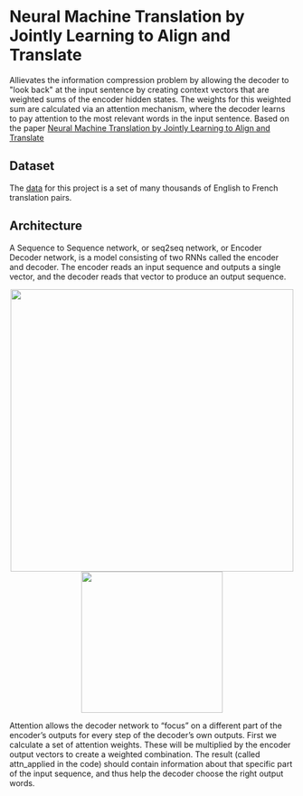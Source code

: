 # Neural Machine Translation by Jointly Learning to Align and Translate  
Allievates the information compression problem by allowing the decoder to "look back" at the input sentence by creating context vectors that are weighted sums of the encoder hidden states. The weights for this weighted sum are calculated via an attention mechanism, where the decoder learns to pay attention to the most relevant words in the input sentence. 
Based on the paper [Neural Machine Translation by Jointly Learning to Align and Translate](https://github.com/bentrevett/pytorch-seq2seq/blob/master/3%20-%20Neural%20Machine%20Translation%20by%20Jointly%20Learning%20to%20Align%20and%20Translate.ipynb)

## Dataset  
The [data](https://download.pytorch.org/tutorial/data.zip) for this project is a set of many thousands of English to French translation pairs.

## Architecture
A Sequence to Sequence network, or seq2seq network, or Encoder Decoder network, is a model consisting of two RNNs called the encoder and decoder. The encoder reads an input sequence and outputs a single vector, and the decoder reads that vector to produce an output sequence. 

<p align="center">
<img src="https://pytorch.org/tutorials/_images/seq2seq.png" width="500">
<img src="https://i.imgur.com/1152PYf.png" width="250">
</p>  

Attention allows the decoder network to “focus” on a different part of the encoder’s outputs for every step of the decoder’s own outputs. First we calculate a set of attention weights. These will be multiplied by the encoder output vectors to create a weighted combination. The result (called attn_applied in the code) should contain information about that specific part of the input sequence, and thus help the decoder choose the right output words.

 

